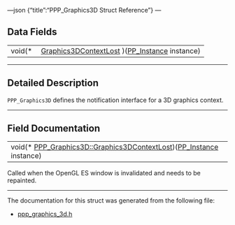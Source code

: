 —json {“title”:“PPP\_Graphics3D Struct Reference”} —

Data Fields
-----------

<table><tbody><tr class="odd"><td style="text-align: right;">void(* </td><td><a href="/docs/native-client/pepper_beta/c/struct_p_p_p___graphics3_d__1__0#ae7aba86d10d1b8c4c7a41bac3af64b0a" class="el">Graphics3DContextLost</a> )(<a href="/docs/native-client/pepper_beta/c/group___typedefs#ga89b662403e6a687bb914b80114c0d19d" class="el">PP_Instance</a> instance)</td></tr></tbody></table>

------------------------------------------------------------------------

<span id="details" class="anchor" style="margin: 0;"></span>

Detailed Description
--------------------

`PPP_Graphics3D` defines the notification interface for a 3D graphics context.

------------------------------------------------------------------------

Field Documentation
-------------------

<span id="ae7aba86d10d1b8c4c7a41bac3af64b0a" class="anchor" style="margin: 0;"></span>

<table><tbody><tr class="odd"><td>void(* <a href="/docs/native-client/pepper_beta/c/struct_p_p_p___graphics3_d__1__0#ae7aba86d10d1b8c4c7a41bac3af64b0a" class="el">PPP_Graphics3D::Graphics3DContextLost</a>)(<a href="/docs/native-client/pepper_beta/c/group___typedefs#ga89b662403e6a687bb914b80114c0d19d" class="el">PP_Instance</a> instance)</td></tr></tbody></table>

Called when the OpenGL ES window is invalidated and needs to be repainted.

------------------------------------------------------------------------

The documentation for this struct was generated from the following file:

-   <a href="/docs/native-client/pepper_beta/c/ppp__graphics__3d_8h/" class="el">ppp_graphics_3d.h</a>

